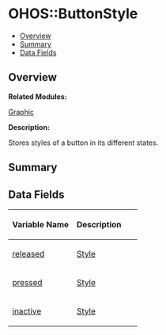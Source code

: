# OHOS::ButtonStyle<a name="EN-US_TOPIC_0000001054879566"></a>

-   [Overview](#section1659725587165635)
-   [Summary](#section285967993165635)
-   [Data Fields](#pub-attribs)

## **Overview**<a name="section1659725587165635"></a>

**Related Modules:**

[Graphic](graphic.md)

**Description:**

Stores styles of a button in its different states. 

## **Summary**<a name="section285967993165635"></a>

## Data Fields<a name="pub-attribs"></a>

<a name="table981310697165635"></a>
<table><thead align="left"><tr id="row1313596150165635"><th class="cellrowborder" valign="top" width="50%" id="mcps1.1.3.1.1"><p id="p1838919792165635"><a name="p1838919792165635"></a><a name="p1838919792165635"></a>Variable Name</p>
</th>
<th class="cellrowborder" valign="top" width="50%" id="mcps1.1.3.1.2"><p id="p1516965239165635"><a name="p1516965239165635"></a><a name="p1516965239165635"></a>Description</p>
</th>
</tr>
</thead>
<tbody><tr id="row324773098165635"><td class="cellrowborder" valign="top" width="50%" headers="mcps1.1.3.1.1 "><p id="p1645895660165635"><a name="p1645895660165635"></a><a name="p1645895660165635"></a><a href="graphic.md#ga46a6dd17da832419b8ba2806781b1bdc">released</a></p>
</td>
<td class="cellrowborder" valign="top" width="50%" headers="mcps1.1.3.1.2 "><p id="p825380078165635"><a name="p825380078165635"></a><a name="p825380078165635"></a><a href="ohos-style.md">Style</a> </p>
</td>
</tr>
<tr id="row1963995360165635"><td class="cellrowborder" valign="top" width="50%" headers="mcps1.1.3.1.1 "><p id="p1856127526165635"><a name="p1856127526165635"></a><a name="p1856127526165635"></a><a href="graphic.md#ga01ff7d86c87e35e000023d1b98b75ddb">pressed</a></p>
</td>
<td class="cellrowborder" valign="top" width="50%" headers="mcps1.1.3.1.2 "><p id="p208169804165635"><a name="p208169804165635"></a><a name="p208169804165635"></a><a href="ohos-style.md">Style</a> </p>
</td>
</tr>
<tr id="row1734430527165635"><td class="cellrowborder" valign="top" width="50%" headers="mcps1.1.3.1.1 "><p id="p161297311165635"><a name="p161297311165635"></a><a name="p161297311165635"></a><a href="graphic.md#ga68874c767fe15554aecb6ac7ecef52e8">inactive</a></p>
</td>
<td class="cellrowborder" valign="top" width="50%" headers="mcps1.1.3.1.2 "><p id="p1768877172165635"><a name="p1768877172165635"></a><a name="p1768877172165635"></a><a href="ohos-style.md">Style</a> </p>
</td>
</tr>
</tbody>
</table>

